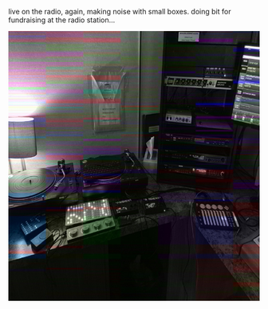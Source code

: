 live on the radio, again, making noise with small boxes.
doing bit for fundraising at the radio station...

![dimly_lit_boxes](log/image/231018.jpg)
